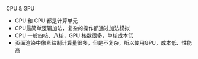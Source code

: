 CPU & GPU
- GPU 和 CPU 都是计算单元
- CPU最简单逻辑加法，复杂的操作都通过加法模拟
- CPU 一般四核、八核，GPU 核数很多，单核成本低
- 页面渲染中像素绘制计算量很多，但是不复杂，所以使用GPU，成本低、性能高